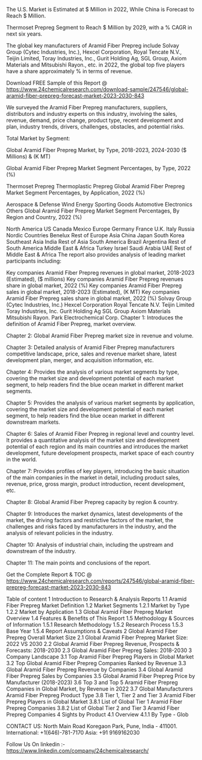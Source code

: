 The U.S. Market is Estimated at $ Million in 2022, While China is Forecast to Reach $ Million.

Thermoset Prepreg Segment to Reach $ Million by 2029, with a % CAGR in next six years.

The global key manufacturers of Aramid Fiber Prepreg include Solvay Group (Cytec Industries, Inc.), Hexcel Corporation, Royal Tencate N.V., Teijin Limited, Toray Industries, Inc., Gurit Holding Ag, SGL Group, Axiom Materials and Mitsubishi Rayon., etc. in 2022, the global top five players have a share approximately % in terms of revenue.

Download FREE Sample of this Report @ https://www.24chemicalresearch.com/download-sample/247546/global-aramid-fiber-prepreg-forecast-market-2023-2030-843

We surveyed the Aramid Fiber Prepreg manufacturers, suppliers, distributors and industry experts on this industry, involving the sales, revenue, demand, price change, product type, recent development and plan, industry trends, drivers, challenges, obstacles, and potential risks.

Total Market by Segment:

Global Aramid Fiber Prepreg Market, by Type, 2018-2023, 2024-2030 ($ Millions) & (K MT)

Global Aramid Fiber Prepreg Market Segment Percentages, by Type, 2022 (%)

Thermoset Prepreg
Thermoplastic Prepreg
Global Aramid Fiber Prepreg Market Segment Percentages, by Application, 2022 (%)

Aerospace & Defense
Wind Energy
Sporting Goods
Automotive
Electronics
Others
Global Aramid Fiber Prepreg Market Segment Percentages, By Region and Country, 2022 (%)

North America
US
Canada
Mexico
Europe
Germany
France
U.K.
Italy
Russia
Nordic Countries
Benelux
Rest of Europe
Asia
China
Japan
South Korea
Southeast Asia
India
Rest of Asia
South America
Brazil
Argentina
Rest of South America
Middle East & Africa
Turkey
Israel
Saudi Arabia
UAE
Rest of Middle East & Africa
The report also provides analysis of leading market participants including:

Key companies Aramid Fiber Prepreg revenues in global market, 2018-2023 (Estimated), ($ millions)
Key companies Aramid Fiber Prepreg revenues share in global market, 2022 (%)
Key companies Aramid Fiber Prepreg sales in global market, 2018-2023 (Estimated), (K MT)
Key companies Aramid Fiber Prepreg sales share in global market, 2022 (%)
Solvay Group (Cytec Industries, Inc.)
Hexcel Corporation
Royal Tencate N.V.
Teijin Limited
Toray Industries, Inc.
Gurit Holding Ag
SGL Group
Axiom Materials
Mitsubishi Rayon.
Park Electrochemical Corp.
Chapter 1: Introduces the definition of Aramid Fiber Prepreg, market overview.

Chapter 2: Global Aramid Fiber Prepreg market size in revenue and volume.

Chapter 3: Detailed analysis of Aramid Fiber Prepreg manufacturers competitive landscape, price, sales and revenue market share, latest development plan, merger, and acquisition information, etc.

Chapter 4: Provides the analysis of various market segments by type, covering the market size and development potential of each market segment, to help readers find the blue ocean market in different market segments.

Chapter 5: Provides the analysis of various market segments by application, covering the market size and development potential of each market segment, to help readers find the blue ocean market in different downstream markets.

Chapter 6: Sales of Aramid Fiber Prepreg in regional level and country level. It provides a quantitative analysis of the market size and development potential of each region and its main countries and introduces the market development, future development prospects, market space of each country in the world.

Chapter 7: Provides profiles of key players, introducing the basic situation of the main companies in the market in detail, including product sales, revenue, price, gross margin, product introduction, recent development, etc.

Chapter 8: Global Aramid Fiber Prepreg capacity by region & country.

Chapter 9: Introduces the market dynamics, latest developments of the market, the driving factors and restrictive factors of the market, the challenges and risks faced by manufacturers in the industry, and the analysis of relevant policies in the industry.

Chapter 10: Analysis of industrial chain, including the upstream and downstream of the industry.

Chapter 11: The main points and conclusions of the report.

Get the Complete Report & TOC @ https://www.24chemicalresearch.com/reports/247546/global-aramid-fiber-prepreg-forecast-market-2023-2030-843

Table of content
1 Introduction to Research & Analysis Reports
1.1 Aramid Fiber Prepreg Market Definition
1.2 Market Segments
1.2.1 Market by Type
1.2.2 Market by Application
1.3 Global Aramid Fiber Prepreg Market Overview
1.4 Features & Benefits of This Report
1.5 Methodology & Sources of Information
1.5.1 Research Methodology
1.5.2 Research Process
1.5.3 Base Year
1.5.4 Report Assumptions & Caveats
2 Global Aramid Fiber Prepreg Overall Market Size
2.1 Global Aramid Fiber Prepreg Market Size: 2022 VS 2030
2.2 Global Aramid Fiber Prepreg Revenue, Prospects & Forecasts: 2018-2030
2.3 Global Aramid Fiber Prepreg Sales: 2018-2030
3 Company Landscape
3.1 Top Aramid Fiber Prepreg Players in Global Market
3.2 Top Global Aramid Fiber Prepreg Companies Ranked by Revenue
3.3 Global Aramid Fiber Prepreg Revenue by Companies
3.4 Global Aramid Fiber Prepreg Sales by Companies
3.5 Global Aramid Fiber Prepreg Price by Manufacturer (2018-2023)
3.6 Top 3 and Top 5 Aramid Fiber Prepreg Companies in Global Market, by Revenue in 2022
3.7 Global Manufacturers Aramid Fiber Prepreg Product Type
3.8 Tier 1, Tier 2 and Tier 3 Aramid Fiber Prepreg Players in Global Market
3.8.1 List of Global Tier 1 Aramid Fiber Prepreg Companies
3.8.2 List of Global Tier 2 and Tier 3 Aramid Fiber Prepreg Companies
4 Sights by Product
4.1 Overview
4.1.1 By Type - Glob

CONTACT US:
North Main Road Koregaon Park, Pune, India - 411001.
International: +1(646)-781-7170
Asia: +91 9169162030

Follow Us On linkedin :- https://www.linkedin.com/company/24chemicalresearch/
